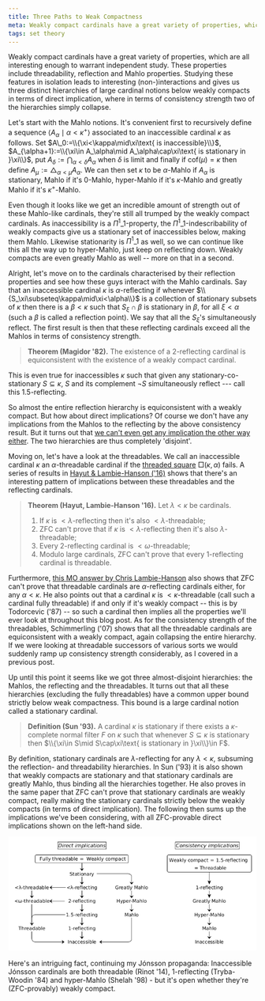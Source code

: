 ```yaml
---
title: Three Paths to Weak Compactness
meta: Weakly compact cardinals have a great variety of properties, which are all interesting enough to warrant independent study. These properties include threadability, reflection and Mahlo properties. Studying these features in isolation leads to interesting (non-)interactions and gives us three distinct hierarchies of large cardinal notions below weakly compacts in terms of direct implication, where in terms of consistency strength two of the hierarchies simply collapse.
tags: set theory
---
```


Weakly compact cardinals have a great variety of properties, which are all interesting
enough to warrant independent study. These properties include threadability, reflection
and Mahlo properties. Studying these features in isolation leads to interesting
(non-)interactions and gives us three distinct hierarchies of large cardinal notions
below weakly compacts in terms of direct implication, where in terms of consistency
strength two of the hierarchies simply collapse.

Let's start with the Mahlo notions. It's convenient first to recursively define a
sequence $\langle A_\alpha\mid\alpha<\kappa^+\rangle$ associated to an inaccessible
cardinal $\kappa$ as follows. Set $A\_0:=\\{\xi<\kappa\mid\xi\text{ is inaccessible}\\}$,
$A_{\alpha+1}:=\\{\xi\in A_\alpha\mid A_\alpha\cap\xi\text{ is stationary in }\xi\\}$,
put $A_\delta:=\bigcap_{\alpha<\delta}A_\alpha$ when $\delta$ is limit and finally if
$\text{cof}(\mu)=\kappa$ then define $A_\mu:=\triangle_{\alpha<\mu}A_\alpha$. We can
then set $\kappa$ to be $\alpha$-Mahlo if $A_\alpha$ is stationary, Mahlo if
it's 0-Mahlo, hyper-Mahlo if it's $\kappa$-Mahlo and greatly Mahlo if it's
$\kappa^+$-Mahlo.

Even though it looks like we get an incredible amount of strength out of these
Mahlo-like cardinals, they're still all trumped by the weakly compact cardinals. As
inaccessibility is a $\Pi^1\_1$-property, the $\Pi^1\_1$-indescribability of weakly
compacts give us a stationary set of inaccessibles below, making them Mahlo. Likewise
stationarity is $\Pi^1\_1$ as well, so we can continue like this all the way up to
hyper-Mahlo, just keep on reflecting down. Weakly compacts are even greatly Mahlo as
well -- more on that in a second.

Alright, let's move on to the cardinals characterised by their reflection properties
and see how these guys interact with the Mahlo cardinals. Say that an inaccessible
cardinal $\kappa$ is $\alpha$-reflecting if whenever
$\\{S_\xi\subseteq\kappa\mid\xi<\alpha\\}$ is a collection of stationary subsets of
$\kappa$ then there is a $\beta<\kappa$ such that $S_\xi\cap\beta$ is stationary in
$\beta$, for all $\xi<\alpha$ (such a $\beta$ is called a reflection point). We say
that all the $S_\xi$'s simultaneously reflect. The first result is then that these
reflecting cardinals exceed all the Mahlos in terms of consistency strength.

> **Theorem (Magidor '82).** The existence of a 2-reflecting cardinal is equiconsistent
> with the existence of a weakly compact cardinal.

This is even true for inaccessibles $\kappa$ such that given any
stationary-co-stationary $S\subseteq\kappa$, $S$ and its complement $\lnot S$
simultaneously reflect --- call this 1.5-reflecting.

So almost the entire reflection hierarchy is equiconsistent with a weakly compact. But
how about direct implications? Of course we don't have any implications from the Mahlos
to the reflecting by the above consistency result. But it turns out that [we can't even
get any implication the other way
either](https://mathoverflow.net/questions/212597/does-stationary-reflection-imply-mahloness/212600#212600).
The two hierarchies are thus completely 'disjoint'.

Moving on, let's have a look at the threadables. We call an inaccessible cardinal
$\kappa$ an $\alpha$-threadable cardinal if the [threaded
square](https://doi.org/10.48550/arXiv.1603.05556) $\Box(\kappa,\alpha)$ fails. A
series of results in [Hayut & Lambie-Hanson
('16)](https://doi.org/10.48550/arXiv.1603.05556) shows that there's an interesting
pattern of implications between these threadables and the reflecting cardinals.

> **Theorem (Hayut, Lambie-Hanson '16).** Let $\lambda<\kappa$ be cardinals.
>
> 1. If $\kappa$ is $<\lambda$-reflecting then it's also $<\lambda$-threadable;
> 2. ZFC can't prove that if $\kappa$ is $<\lambda$-reflecting then it's also
>    $\lambda$-threadable;
> 3. Every 2-reflecting cardinal is $<\omega$-threadable;
> 4. Modulo large cardinals, ZFC can't prove that every 1-reflecting cardinal is
>    threadable.

Furthermore, [this MO answer by Chris Lambie-Hanson](https://mathoverflow.net/q/279022)
also shows that ZFC can't prove that threadable cardinals are $\alpha$-reflecting
cardinals either, for any $\alpha<\kappa$. He also points out that a cardinal $\kappa$
is $<\kappa$-threadable (call such a cardinal fully threadable) if and only if it's
weakly compact -- this is by Todorcevic ('87) -- so such a cardinal then implies all
the properties we'll ever look at throughout this blog post. As for the consistency
strength of the threadables, Schimmerling ('07) shows that all the threadable cardinals
are equiconsistent with a weakly compact, again collapsing the entire hierarchy. If we
were looking at threadable successors of various sorts we would suddenly ramp up
consistency strength considerably, as I covered in a previous post.

Up until this point it seems like we got three almost-disjoint hierarchies: the Mahlos,
the reflecting and the threadables. It turns out that all these hierarchies (excluding
the fully threadables) have a common upper bound strictly below weak compactness. This
bound is a large cardinal notion called a stationary cardinal.

> **Definition (Sun '93).** A cardinal $\kappa$ is stationary if there exists a
> $\kappa$-complete normal filter $F$ on $\kappa$ such that whenever $S\subseteq\kappa$
> is stationary then $\\{\xi\in S\mid S\cap\xi\text{ is stationary in }\xi\\}\in F$.

By definition, stationary cardinals are $\lambda$-reflecting for any $\lambda<\kappa$,
subsuming the reflection- and threadability hierarchies. In Sun ('93) it is also shown
that weakly compacts are stationary and that stationary cardinals are greatly Mahlo,
thus binding all the hierarchies together. He also proves in the same paper that ZFC
can't prove that stationary cardinals are weakly compact, really making the stationary
cardinals strictly below the weakly compacts (in terms of direct implication). The
following then sums up the implications we've been considering, with all ZFC-provable
direct implications shown on the left-hand side.

<img src="/src/assets/img/three-paths-to-weak-compactness.webp" alt="An overview of the
large cardinals between inaccessible and weakly compact" class="invert-on-darkmode" />

Here's an intriguing fact, continuing my Jónsson propaganda: Inaccessible Jónsson
cardinals are both threadable (Rinot '14), 1-reflecting (Tryba-Woodin '84) and
hyper-Mahlo (Shelah '98) - but it's open whether they're (ZFC-provably) weakly compact.
